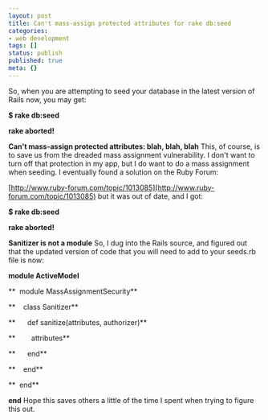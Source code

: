 ```yaml
---
layout: post
title: Can't mass-assign protected attributes for rake db:seed
categories: 
- web development
tags: []
status: publish
published: true
meta: {}
---
```


So, when you are attempting to seed your database in the latest version of Rails now, you may get:

 
**$ rake db:seed**

**rake aborted!**

**Can't mass-assign protected attributes: blah, blah, blah**
 This, of course, is to save us from the dreaded mass assignment vulnerability. I don't want to turn off that protection in my app, but I do want to do a mass assignment when seeding. I eventually found a solution on the Ruby Forum: 
 
[http://www.ruby-forum.com/topic/1013085](http://www.ruby-forum.com/topic/1013085) 
 but it was out of date, and I got: 
 
**$ rake db:seed**

**rake aborted!**

**Sanitizer is not a module**
 So, I dug into the Rails source, and figured out that the updated version of code that you will need to add to your seeds.rb file is now: 
 
**module ActiveModel**

**  module MassAssignmentSecurity**

**    class Sanitizer**

**      def sanitize(attributes, authorizer)**

**        attributes**

**      end**

**    end**

**  end**

**end**
 Hope this saves others a little of the time I spent when trying to figure this out.

